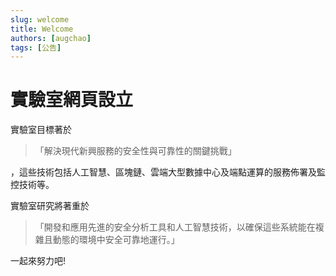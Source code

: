 ```yaml
---
slug: welcome
title: Welcome
authors: [augchao]
tags: [公告]
---
```



# 實驗室網頁設立

實驗室目標著於

> 「解決現代新興服務的安全性與可靠性的關鍵挑戰」

，這些技術包括人工智慧、區塊鏈、雲端大型數據中心及端點運算的服務佈署及監控技術等。

<!-- truncate -->

實驗室研究將著重於

> 「開發和應用先進的安全分析工具和人工智慧技術，以確保這些系統能在複雜且動態的環境中安全可靠地運行。」

一起來努力吧!